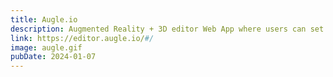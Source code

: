 ```yaml
---
title: Augle.io
description: Augmented Reality + 3D editor Web App where users can set up a 3D scene, render the created scene on the user’s mobile using QR scan and see the 3D scene in their environment by tracing markers, images or location. 
link: https://editor.augle.io/#/
image: augle.gif
pubDate: 2024-01-07
---
```

